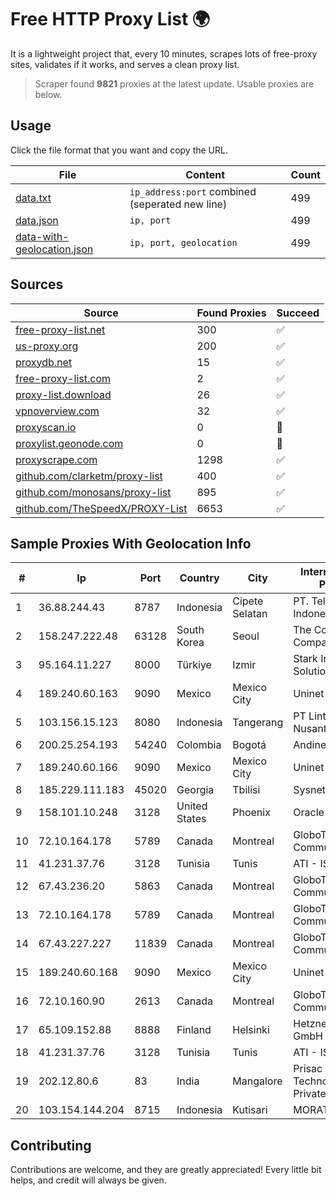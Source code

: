 
# Free HTTP Proxy List 🌍

It is a lightweight project that, every 10 minutes, scrapes lots of free-proxy sites, validates if it works, and serves a clean proxy list.


> Scraper found **9821** proxies at the latest update. Usable proxies are below.

## Usage

Click the file format that you want and copy the URL.


|File|Content|Count|
|----|-------|-----|
|[data.txt](https://raw.githubusercontent.com/themiralay/Proxy-List-World/master/data.txt)|`ip_address:port` combined (seperated new line)|499|
|[data.json](https://raw.githubusercontent.com/themiralay/Proxy-List-World/master/data.json)|`ip, port`|499|
|[data-with-geolocation.json](https://raw.githubusercontent.com/themiralay/Proxy-List-World/master/data-with-geolocation.json)|`ip, port, geolocation`|499|

## Sources

|Source|Found Proxies|Succeed|
|------|-------------|-------|
|[free-proxy-list.net](https://free-proxy-list.net)|300|✅|
|[us-proxy.org](https://www.us-proxy.org)|200|✅|
|[proxydb.net](http://proxydb.net)|15|✅|
|[free-proxy-list.com](https://free-proxy-list.com/?page=&port=&type%5B%5D=http&type%5B%5D=https&up_time=0&search=Search)|2|✅|
|[proxy-list.download](https://www.proxy-list.download/HTTP)|26|✅|
|[vpnoverview.com](https://vpnoverview.com/privacy/anonymous-browsing/free-proxy-servers)|32|✅|
|[proxyscan.io](https://www.proxyscan.io)|0|🚫|
|[proxylist.geonode.com](https://proxylist.geonode.com/api/proxy-list?limit=300&page=1&sort_by=lastChecked&sort_type=desc&protocols=http,https)|0|🚫|
|[proxyscrape.com](https://api.proxyscrape.com/v2/?request=displayproxies&protocol=http&timeout=10000&country=all&ssl=all&anonymity=all)|1298|✅|
|[github.com/clarketm/proxy-list](https://raw.githubusercontent.com/clarketm/proxy-list/master/proxy-list-raw.txt)|400|✅|
|[github.com/monosans/proxy-list](https://raw.githubusercontent.com/monosans/proxy-list/main/proxies/http.txt)|895|✅|
|[github.com/TheSpeedX/PROXY-List](https://raw.githubusercontent.com/TheSpeedX/PROXY-List/master/http.txt)|6653|✅|


## Sample Proxies With Geolocation Info

|#|Ip|Port|Country|City|Internet Service Provider|
|-|--|----|-------|----|-------------------------|
|1|36.88.244.43|8787|Indonesia|Cipete Selatan|PT. Telekomunikasi Indonesia|
|2|158.247.222.48|63128|South Korea|Seoul|The Constant Company, LLC|
|3|95.164.11.227|8000|Türkiye|Izmir|Stark Industries Solutions LTD|
|4|189.240.60.163|9090|Mexico|Mexico City|Uninet S.A. de C.V.|
|5|103.156.15.123|8080|Indonesia|Tangerang|PT Lintas Jaringan Nusantara|
|6|200.25.254.193|54240|Colombia|Bogotá|Andinet ON Line|
|7|189.240.60.166|9090|Mexico|Mexico City|Uninet S.A. de C.V.|
|8|185.229.111.183|45020|Georgia|Tbilisi|Sysnet LLC|
|9|158.101.10.248|3128|United States|Phoenix|Oracle Corporation|
|10|72.10.164.178|5789|Canada|Montreal|GloboTech Communications|
|11|41.231.37.76|3128|Tunisia|Tunis|ATI - ISP|
|12|67.43.236.20|5863|Canada|Montreal|GloboTech Communications|
|13|72.10.164.178|5789|Canada|Montreal|GloboTech Communications|
|14|67.43.227.227|11839|Canada|Montreal|GloboTech Communications|
|15|189.240.60.168|9090|Mexico|Mexico City|Uninet S.A. de C.V.|
|16|72.10.160.90|2613|Canada|Montreal|GloboTech Communications|
|17|65.109.152.88|8888|Finland|Helsinki|Hetzner Online GmbH|
|18|41.231.37.76|3128|Tunisia|Tunis|ATI - ISP|
|19|202.12.80.6|83|India|Mangalore|Prisac Aviation Technologies Private Limited|
|20|103.154.144.204|8715|Indonesia|Kutisari|MORATELINDONAP|



## Contributing

Contributions are welcome, and they are greatly appreciated! Every
little bit helps, and credit will always be given.

